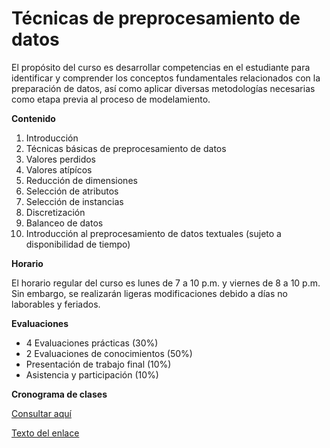# Técnicas de preprocesamiento de datos

El propósito del curso es desarrollar competencias en el estudiante para identificar y comprender los conceptos fundamentales relacionados con la preparación de datos, así como aplicar diversas metodologías necesarias como etapa previa al proceso de modelamiento.

**Contenido**

1. Introducción
2. Técnicas básicas de preprocesamiento de datos
3. Valores perdidos
4. Valores atípícos
5. Reducción de dimensiones
6. Selección de atributos
7. Selección de instancias
8. Discretización
9. Balanceo de datos
10. Introducción al preprocesamiento de datos textuales (sujeto a disponibilidad de tiempo)

**Horario**

El horario regular del curso es lunes de 7 a 10 p.m. y viernes de 8 a 10 p.m. Sin embargo, se realizarán ligeras modificaciones debido a días no laborables y feriados.

**Evaluaciones**

  - 4 Evaluaciones prácticas (30%)
  - 2 Evaluaciones de conocimientos (50%)
  - Presentación de trabajo final (10%)
  - Asistencia y participación (10%)

  **Cronograma de clases**
  
  [Consultar aquí](https://docs.google.com/spreadsheets/d/1KNEa6mMAZ_qdtxGllau5Q_gZzD59nr1bzXbS5zuo_1Y/edit?usp=sharing)

  <a href="[https://www.ejemplo.com](https://docs.google.com/spreadsheets/d/1KNEa6mMAZ_qdtxGllau5Q_gZzD59nr1bzXbS5zuo_1Y/edit?usp=sharing)" target="_blank">Texto del enlace</a>

